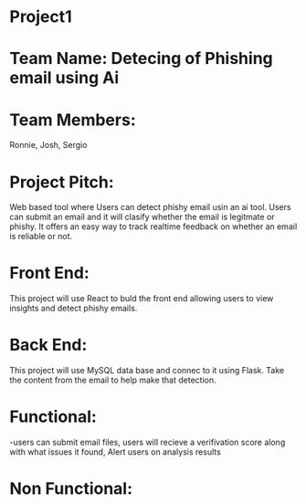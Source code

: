 # Project1
# Team Name: Detecing of Phishing email using Ai
# Team Members:
Ronnie, Josh, Sergio
# Project Pitch:
Web based tool where Users can detect phishy email usin an ai tool. Users can submit an email and it will clasify whether the email is legitmate or phishy. It offers an easy way to track realtime feedback on whether an email is reliable or not. 
  
# Front End:
This project will use React to buld the front end allowing users to view insights and detect phishy emails. 

# Back End:
This project will use MySQL data base and connec to it using Flask. Take the content from the email to help make that detection. 

# Functional:
-users can submit email files, users will recieve a verifivation score along with what issues it found, Alert users on analysis results

# Non Functional: 
